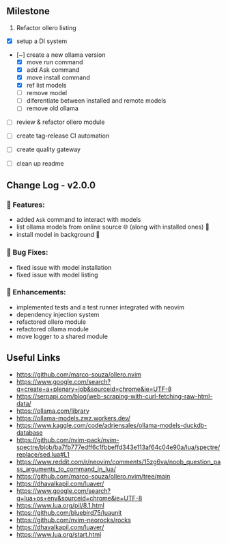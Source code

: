 ## Milestone

1. Refactor ollero listing
  - [x] setup a DI system
  - [~] create a new ollama version
      - [x] move run command
      - [x] add Ask command
      - [x] move install command
      - [x] ref list models
      - [ ] remove model
      - [ ] diferentiate between installed and remote models
      - [ ] remove old ollama
  - [ ] review & refactor ollero module
  - [ ] create tag-release CI automation
  - [ ] create quality gateway
  - [ ] clean up readme


## Change Log - v2.0.0

### 🚀 Features:

- added `Ask` command to interact with models
- list ollama models from online source 🌐 (along with installed ones) 🤖
- install model in background 🤖

### 🐛 Bug Fixes:

- fixed issue with model installation
- fixed issue with model listing

### 🔨 Enhancements:

- implemented tests and a test runner integrated with neovim
- dependency injection system
- refactored ollero module
- refactored ollama module
- move logger to a shared module

## Useful Links

- https://github.com/marco-souza/ollero.nvim
- https://www.google.com/search?q=create+a+plenary+job&sourceid=chrome&ie=UTF-8
- https://serpapi.com/blog/web-scraping-with-curl-fetching-raw-html-data/
- https://ollama.com/library
- https://ollama-models.zwz.workers.dev/
- https://www.kaggle.com/code/adriensales/ollama-models-duckdb-database
- https://github.com/nvim-pack/nvim-spectre/blob/ba7fb777edff6c1fbbeffd343e113af64c04e90a/lua/spectre/replace/sed.lua#L1
- https://www.reddit.com/r/neovim/comments/15zg6va/noob_question_pass_arguments_to_command_in_lua/
- https://github.com/marco-souza/ollero.nvim/tree/main
- https://dhavalkapil.com/luaver/
- https://www.google.com/search?q=lua+os+env&sourceid=chrome&ie=UTF-8
- https://www.lua.org/pil/8.1.html
- https://github.com/bluebird75/luaunit
- https://github.com/nvim-neorocks/rocks
- https://dhavalkapil.com/luaver/
- https://www.lua.org/start.html
